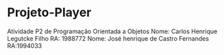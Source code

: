 # Projeto-Player
Atividade P2 de Programação Orientada a Objetos
Nome: Carlos Henrique Legutcke Filho
RA: 1988772
Nome: José henrique de Castro Fernandes
RA:1994033
